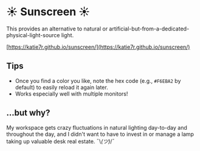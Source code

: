# ☀️ Sunscreen ☀️

This provides an alternative to natural or artificial-but-from-a-dedicated-physical-light-source light.

[https://katie7r.github.io/sunscreen/](https://katie7r.github.io/sunscreen/)

## Tips

* Once you find a color you like, note the hex code (e.g., `#F6EBA2` by default) to easily reload it again later.
* Works especially well with multiple monitors!

## ...but why?

My workspace gets crazy fluctuations in natural lighting day-to-day and throughout the day, and I didn't want to have to invest in or manage a lamp taking up valuable desk real estate. ¯\\_(ツ)_/¯ 
